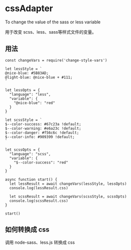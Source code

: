 # cssAdapter
To change the value of the sass or less variable

用于改变 scss、less、sass等样式文件的变量。

## 用法

```
const changeVars = require('change-style-vars')

let lessStyle = `
@nice-blue: #5B83AD;
@light-blue: @nice-blue + #111;
`

let lessOpts = {
  "language": "less",
  "variable": {
    "@nice-blue": "red"
  }
}

let scssStyle = `
$--color-success: #67c23a !default;
$--color-warning: #e6a23c !default;
$--color-danger: #f56c6c !default;
$--color-info: #909399 !default;
`

let scssOpts = {
  "language": "scss",
  "variable": {
    "$--color-success": "red"
  }
}

async function start() {
  let lessResult = await changeVars(lessStyle, lessOpts)
  console.log(lessResult.css)

  let scssResult = await changeVars(scssStyle, scssOpts)
  console.log(scssResult.css)
}

start()

```

## 如何转换成 css

调用 node-sass、less.js 转换成 css
